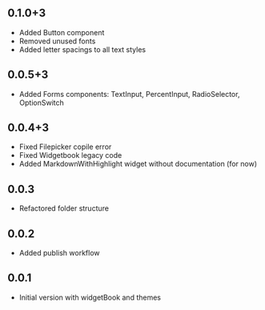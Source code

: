 ## 0.1.0+3
- Added Button component
- Removed unused fonts
- Added letter spacings to all text styles

## 0.0.5+3
- Added Forms components: TextInput, PercentInput, RadioSelector, OptionSwitch

## 0.0.4+3
- Fixed Filepicker copile error
- Fixed Widgetbook legacy code
- Added MarkdownWithHighlight widget without documentation (for now) 

## 0.0.3

- Refactored folder structure

## 0.0.2

- Added publish workflow

## 0.0.1

- Initial version with widgetBook and themes
